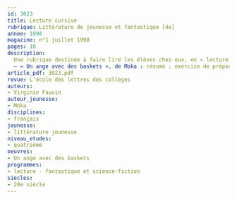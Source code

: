 ```yaml
---
id: 3023
title: Lecture cursive 
rubrique: Littérature de jeunesse et fantastique [4e]
annee: 1998
magazine: n°1 juillet 1998
pages: 10
description: 
  Une rubrique destinée à faire lire les élèves chez eux, en « lecture cursive », comme le recommandent les Instructions officielles…
  – « Un ange avec des baskets », de Moka : résumé ; exercice de préparation ; questionnaire de lecture ; aspect fantastique du roman ; description de l’abbaye ; un épisode au sein de la narration
article_pdf: 3023.pdf
revue: L’école des lettres des collèges
auteurs:
- Virginie Fauvin
auteur_jeunesse:
- Moka
disciplines:
- français
jeunesse:
- littérature jeunesse
niveau_etudes:
- quatrième
oeuvres:
- Un ange avec des baskets
programmes:
- lecture - fantastique et science-fiction
siecles:
- 20e siècle
---
```

